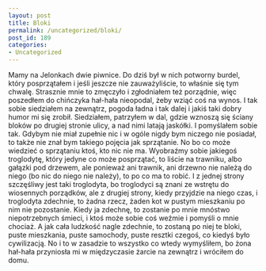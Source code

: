 ```yaml
---
layout: post
title: Bloki
permalink: /uncategorized/bloki/
post_id: 189
categories: 
- Uncategorized
---
```


Mamy na Jelonkach dwie piwnice. Do dziś był w nich potworny burdel, który posprzątałem i jeśli jeszcze nie zauważyliście, to właśnie się tym chwalę. Strasznie mnie to zmęczyło i zgłodniałem też porządnie, więc poszedłem do chińczyka hał-hała nieopodal, żeby wziąć coś na wynos. I tak sobie siedziałem na zewnątrz, pogoda ładna i tak dalej i jakiś taki dobry humor mi się zrobił. Siedziałem, patrzyłem w dal, gdzie wznoszą się ściany bloków po drugiej stronie ulicy, a nad nimi latają jaskółki. I pomyślałem sobie tak. Gdybym nie miał zupełnie nic i w ogóle nigdy bym niczego nie posiadał, to także nie znał bym takiego pojęcia jak sprzątanie. No bo co może wiedzieć o sprzątaniu ktoś, kto nic nie ma. Wyobraźmy sobie jakiegoś troglodytę, który jedyne co może posprzątać, to liście na trawniku, albo gałązki pod drzewem, ale ponieważ ani trawnik, ani drzewno nie należą do niego (bo nic do niego nie należy), to po co ma to robić. I z jednej strony szczęśliwy jest taki troglodyta, bo troglodyci są znani ze wstrętu do wiosennych porządków, ale z drugiej strony, kiedy przyjdzie na niego czas, i troglodyta zdechnie, to żadna rzecz, żaden kot w pustym mieszkaniu po nim nie pozostanie. Kiedy ja zdechnę, to zostanie po mnie mnóstwo niepotrzebnych śmieci, i ktoś może sobie coś weźmie i pomyśli o mnie chociaż. A jak cała ludzkość nagle zdechnie, to zostaną po niej te bloki, puste mieszkania, puste samochody, puste resztki czegoś, co kiedyś było cywilizacją. No i to w zasadzie to wszystko co wtedy wymyśliłem, bo żona hał-hała przyniosła mi w międzyczasie żarcie na zewnątrz i wróciłem do domu.